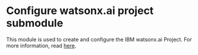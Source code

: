 # Configure watsonx.ai project submodule

This module is used to create and configure the IBM watsonx.ai Project. For more information, read [here](https://dataplatform.cloud.ibm.com/docs/content/wsj/getting-started/projects.html?context=wx&audience=wdp).
